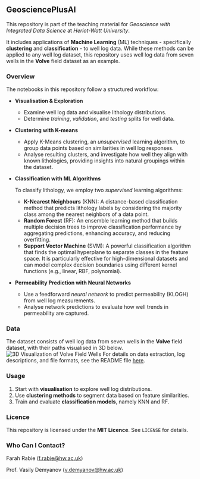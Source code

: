 ## GeosciencePlusAI

This repository is part of the teaching material for *Geoscience with Integrated Data Science* at *Heriot-Watt University*.

It includes applications of **Machine Learning** (ML) techniques - specifically **clustering** and **classification** - to well log data. While these methods can be applied to any well log dataset, this repository uses well log data from seven wells in the **Volve** field dataset as an example. 

### Overview

The notebooks in this repository follow a structured workflow:

- **Visualisation & Exploration**  
   - Examine well log data and visualise lithology distributions.  
   - Determine *training*, *validation*, and *testing* splits for well data. 

- **Clustering with K-means**  
   - Apply K-Means clustering, an *unsupervised* learning algorithm, to group data points based on similarities in well log responses.
   - Analyse resulting clusters, and investigate how well they align with known lithologies, providing insights into natural groupings within the dataset.

- **Classification with ML Algorithms**
   
   To classify lithology, we employ two *supervised* learning algorithms:
   - **K-Nearest Neighbours** (KNN): A distance-based classification method that predicts lithology labels by considering the majority class among the nearest neighbors of a data point.
   - **Random Forest** (RF): An ensemble learning method that builds multiple decision trees to improve classification performance by aggregating predictions, enhancing accuracy, and reducing overfitting.
   - **Support Vector Machine** (SVM): A powerful classification algorithm that finds the optimal hyperplane to separate classes in the feature space. It is particularly effective for high-dimensional datasets and can model complex decision boundaries using different kernel functions (e.g., linear, RBF, polynomial).
 
- **Permeability Prediction with Neural Networks**  
   - Use a feedforward *neural network* to predict permeability (KLOGH) from well log measurements.
   - Analyse network predictions to evaluate how well trends in permeability are captured.

### Data

The dataset consists of well log data from seven wells in the **Volve** field dataset, with their paths visualised in 3D below. 
![3D Visualization of Volve Field Wells](https://github.com/farah-rabie/GeosciencePlusAI/blob/main/Data/Images/3D%20Visualisation%20of%20Volve%20Field%20Wells.png)
For details on data extraction, log descriptions, and file formats, see the README file [here]([Data/README.md](https://github.com/farah-rabie/GeosciencePlusAI/blob/main/Data/README.md)).

### Usage

1. Start with **visualisation** to explore well log distributions.  
2. Use **clustering methods** to segment data based on feature similarities.  
3. Train and evaluate **classification models**, namely KNN and RF.

### Licence

This repository is licensed under the **MIT Licence**. See `LICENSE` for details.

### Who Can I Contact?
Farah Rabie (f.rabie@hw.ac.uk)

Prof. Vasily Demyanov (v.demyanov@hw.ac.uk)
